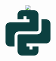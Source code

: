 <div style="text-align: center;">
  <a href="sofweal.github.io">
    <img src="https://avatars.githubusercontent.com/u/105735461?s=200&v=4" />
  </a>
  <br>
  <svg xmlns="http://www.w3.org/2000/svg" xmlns:xlink="http://www.w3.org/1999/xlink" aria-hidden="true" role="img" class="iconify iconify--teenyicons" width="144" height="144" preserveAspectRatio="xMidYMid meet" viewBox="0 0 15 15" style="&#10;">
    <path fill="currentColor" d="M3 12H1.5A1.5 1.5 0 0 1 0 10.5v-5A1.5 1.5 0 0 1 1.5 4H8V3H7V2H6v1H4V1.5A1.5 1.5 0 0 1 5.5 0h4A1.5 1.5 0 0 1 11 1.5v5a.5.5 0 0 1-.5.5h-6A1.5 1.5 0 0 0 3 8.5V12Z" style="&#10;    fill: #0c4040;&#10;    fill: #0c4040;&#10;" />
    <path fill="currentColor" d="M12 3v3.5A1.5 1.5 0 0 1 10.5 8h-6a.5.5 0 0 0-.5.5v5A1.5 1.5 0 0 0 5.5 15h4a1.5 1.5 0 0 0 1.5-1.5V12H9v1H8v-1H7v-1h6.5A1.5 1.5 0 0 0 15 9.5v-5A1.5 1.5 0 0 0 13.5 3H12Z" style="&#10;    fill: #0c4040;&#10;" />
  </svg>
</div>

